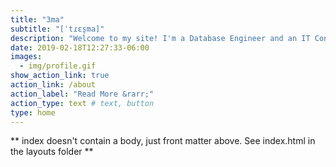 ```yaml
---
title: "3ma"
subtitle: "[ˈtɾɛs̬ma]"
description: "Welcome to my site! I'm a Database Engineer and an IT Consultant."
date: 2019-02-18T12:27:33-06:00
images:
  - img/profile.gif
show_action_link: true
action_link: /about
action_label: "Read More &rarr;"
action_type: text # text, button
type: home
---
```


** index doesn't contain a body, just front matter above.
See index.html in the layouts folder **
